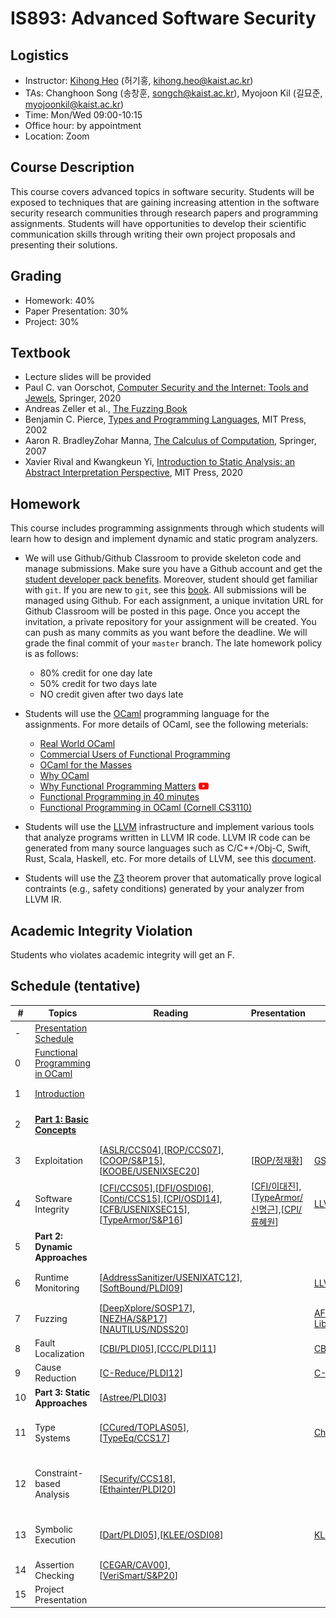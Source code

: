 # IS893: Advanced Software Security

## Logistics
- Instructor: [Kihong Heo](https://kihongheo.kaist.ac.kr) (허기홍, kihong.heo@kaist.ac.kr)
- TAs: Changhoon Song (송창훈, songch@kaist.ac.kr), Myojoon Kil (길묘준, myojoonkil@kaist.ac.kr)
- Time: Mon/Wed 09:00-10:15
- Office hour: by appointment
- Location: Zoom

## Course Description
This course covers advanced topics in software security. Students will be exposed to
techniques that are gaining increasing attention in the software security research
communities through research papers and programming assignments. Students will have
opportunities to develop their scientific communication skills through writing their
own project proposals and presenting their solutions.

## Grading
- Homework: 40%
- Paper Presentation: 30%
- Project: 30%

## Textbook
- Lecture slides will be provided
- Paul C. van Oorschot, [Computer Security and the Internet: Tools and Jewels](https://people.scs.carleton.ca/~paulv/toolsjewels.html), Springer, 2020
- Andreas Zeller et al., [The Fuzzing Book](https://www.fuzzingbook.org)
- Benjamin C. Pierce, [Types and Programming Languages](https://www.cis.upenn.edu/~bcpierce/tapl), MIT Press, 2002
- Aaron R. BradleyZohar Manna, [The Calculus of Computation](https://link.springer.com/book/10.1007/978-3-540-74113-8), Springer, 2007
- Xavier Rival and Kwangkeun Yi, [Introduction to Static Analysis: an Abstract Interpretation Perspective](https://mitpress.mit.edu/books/introduction-static-analysis), MIT Press, 2020

## Homework
This course includes programming assignments through which students will learn how to design and implement dynamic and static program analyzers.

- We will use Github/Github Classroom to provide skeleton code and manage submissions.
Make sure you have a Github account and get the [student developer pack benefits](https://education.github.com/pack).
Moreover, student should get familiar with `git`.
If you are new to `git`, see this [book](https://git-scm.com/book/en/v2).
All submissions will be managed using Github.
For each assignment, a unique invitation URL for Github Classroom will be posted in this page.
Once you accept the invitation, a private repository for your assignment will be created.
You can push as many commits as you want before the deadline. We will grade the final commit of your `master` branch.
The late homework policy is as follows:
  - 80% credit for one day late
  - 50% credit for two days late
  - NO credit given after two days late

- Students will use the [OCaml](https://ocaml.org) programming language for the assignments. For more details of OCaml, see the following meterials:
  - [Real World OCaml](https://dev.realworldocaml.org/index.html)
  - [Commercial Users of Functional Programming](http://cufp.org/2017)
  - [OCaml for the Masses](https://queue.acm.org/detail.cfm?id=2038036)
  - [Why OCaml](https://blog.janestreet.com/why-ocaml/)
  - [Why Functional Programming Matters](https://dl.acm.org/doi/10.1093/comjnl/32.2.98) [<img src="icons/youtube.png" width="16" />](https://youtu.be/1qBHf8DrWR8)
  - [Functional Programming in 40 minutes](https://youtu.be/0if71HOyVjY)
  - [Functional Programming in OCaml (Cornell CS3110)](https://www.cs.cornell.edu/courses/cs3110/2019sp/textbook/)

- Students will use the [LLVM](https://llvm.org) infrastructure and implement various tools that analyze programs written in LLVM IR code.
LLVM IR code can be generated from many source languages such as C/C++/Obj-C, Swift, Rust, Scala, Haskell, etc.
For more details of LLVM, see this [document](https://llvm.org/docs).

- Students will use the [Z3](https://github.com/Z3Prover/z3) theorem prover that automatically prove logical contraints (e.g., safety conditions)
generated by your analyzer from LLVM IR.

## Academic Integrity Violation
Students who violates academic integrity will get an F.

## Schedule (tentative)
|#|Topics|Reading|Presentation|Tools|Homework|
|-|------|-------|------------|-----|--------|
|-|[Presentation Schedule](https://docs.google.com/spreadsheets/d/1XWGdLnSZEkEaK1olUEcjb9SKhbfpW5-roQ6asPTfBhE/edit?usp=sharing)|||||
|0|[Functional Programming in OCaml](slides/lecture0.pdf)|||
|1|[Introduction](slides/lecture1.pdf)||||[<img src="icons/github-classroom.png" width="16" />HW0: Hello-world](https://classroom.github.com/a/2pyTXU7M)|
|2|[**Part 1: Basic Concepts**](slides/lecture2.pdf)||||[<img src="icons/github-classroom.png" width="16" />HW1: OCaml Programming](https://classroom.github.com/a/O7rd_BBa)|
|3|Exploitation|[[ASLR/CCS04](https://dl.acm.org/doi/10.1145/1030083.1030124)],[[ROP/CCS07](https://dl.acm.org/doi/10.1145/1315245.1315313)],[[COOP/S&P15](https://ieeexplore.ieee.org/document/7163058)],[[KOOBE/USENIXSEC20](https://www.usenix.org/conference/usenixsecurity20/presentation/chen-weiteng)]|[[ROP/정재황](slides/ROP.pdf)]|[GSA](https://github.com/michaelbrownuc/GadgetSetAnalyzer)|
|4|Software Integrity|[[CFI/CCS05](https://dl.acm.org/doi/10.1145/1102120.1102165)],[[DFI/OSDI06](https://dl.acm.org/doi/10.5555/1298455.1298470)],[[Conti/CCS15](https://dl.acm.org/doi/10.1145/1102120.1102165)],[[CPI/OSDI14](https://www.usenix.org/conference/osdi14/technical-sessions/presentation/kuznetsov)], [[CFB/USENIXSEC15](https://www.usenix.org/conference/usenixsecurity15/technical-sessions/presentation/carlini)],[[TypeArmor/S&P16](https://ieeexplore.ieee.org/document/7546543)]|[[CFI/이대진](slides/CFI.pdf)],[[TypeArmor/신명근](slides/typearmor.pdf)],[[CPI/류혜원](slides/CPI.pdf)]|[LLVM-CFI](https://clang.llvm.org/docs/ControlFlowIntegrity.html)||
|5|**Part 2: Dynamic Approaches**||||
|6|Runtime Monitoring|[[AddressSanitizer/USENIXATC12](https://www.usenix.org/system/files/conference/atc12/atc12-final39.pdf)], [[SoftBound/PLDI09](https://dl.acm.org/doi/abs/10.1145/1542476.1542504)]||[LLVM-ASAN](https://clang.llvm.org/docs/AddressSanitizer.html)|[<img src="icons/github-classroom.png" width="16" />HW2: SmaLLVM Sanitizer](https://classroom.github.com/a/x9oGnjpJ)|
|7|Fuzzing|[[DeepXplore/SOSP17](https://dl.acm.org/doi/10.1145/3132747.3132785)], [[NEZHA/S&P17](https://ieeexplore.ieee.org/abstract/document/7958601)][[NAUTILUS/NDSS20](https://www.ndss-symposium.org/ndss-paper/nautilus-fishing-for-deep-bugs-with-grammars)]||[AFL](https://lcamtuf.coredump.cx/afl/), [LLVM-LibFuzzer](https://llvm.org/docs/LibFuzzer.html)||HW3: SmaLLVM Fuzzer||
|8|Fault Localization|[[CBI/PLDI05](https://dl.acm.org/doi/10.1145/1065010.1065014)],[[CCC/PLDI11](https://dl.acm.org/doi/10.1145/1993316.1993550)]||[CBI](https://research.cs.wisc.edu/cbi/)|
|9|Cause Reduction|[[C-Reduce/PLDI12](https://dl.acm.org/doi/10.1145/2345156.2254104)]||[C-Reduce](https://embed.cs.utah.edu/creduce/)|
|10|**Part 3: Static Approaches**|[[Astree/PLDI03](https://dl.acm.org/doi/abs/10.1145/781131.781153)]|||
|11|Type Systems|[[CCured/TOPLAS05](https://dl.acm.org/doi/10.1145/1065887.1065892)], [[TypeEq/CCS17](https://dl.acm.org/doi/abs/10.1145/3133956.3133998)]||[CheckerFramework](https://checkerframework.org)|HWX: SmaLLVM Type Checker|
|12|Constraint-based Analysis|[[Securify/CCS18](https://dl.acm.org/doi/10.1145/3243734.3243780)], [[Ethainter/PLDI20](https://dl.acm.org/doi/abs/10.1145/3385412.3385990)]|||HWX: SmaLLVM Constraint-based analyzer||
|13|Symbolic Execution|[[Dart/PLDI05](https://dl.acm.org/doi/abs/10.1145/1065010.1065036)],[[KLEE/OSDI08](https://dl.acm.org/doi/10.5555/1855741.1855756)]||[KLEE](http://klee.github.io)|HWX: SmaLLVM Concolic Tester|
|14|Assertion Checking|[[CEGAR/CAV00](https://link.springer.com/chapter/10.1007/10722167_15)],[[VeriSmart/S&P20](http://prl.korea.ac.kr/~pronto/home/papers/snp20.pdf)]|||
|15|Project Presentation|||
